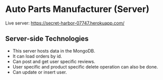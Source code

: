 # Auto Parts Manufacturer (Server)
Live server: https://secret-harbor-07747.herokuapp.com/

## Server-side Technologies
* This server hosts data in the MongoDB.
* It can load orders by id.
* Can post and get user specific reviews.
* User specific and product specific delete operation can also be done.
* Can update or insert user. 
